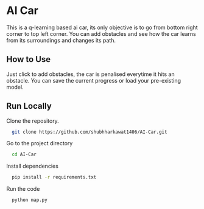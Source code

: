 
# AI Car

This is a q-learning based ai car, its only objective is to go from bottom right corner to top left corner.
You can add obstacles and see how the car learns from its surroundings and changes its path.









## How to Use

Just click to add obstacles, the car is penalised everytime it hits an obstacle.
You can save the current progress or load your pre-existing model.
## Run Locally

Clone the repository.

```bash
  git clone https://github.com/shubhharkawat1406/AI-Car.git
```

Go to the project directory

```bash
  cd AI-Car
```

Install dependencies

```bash
  pip install -r requirements.txt
```

Run the code

```bash
  python map.py
```

